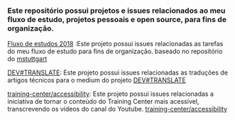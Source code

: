 
### Este repositório possui projetos e issues relacionados ao meu fluxo de estudo, projetos pessoais e open source, para fins de organização. 

[Fluxo de estudos 2018](https://github.com/felipedotcom/WorkFlow/projects/3) :Este projeto possui issues relacionadas as tarefas do meu fluxo de estudo para fins de organização.
baseado no repositório do [mstuttgart](https://github.com/mstuttgart/my-study-workflow)

[DEV#TRANSLATE](https://github.com/felipedotcom/WorkFlow/projects/1): Este projeto possui issues relacionadas as traduções de 
artigos técnicos para o medium do projeto [DEV#TRANSLATE](https://github.com/devtranslate/devtranslate.github.io)

[training-center/accessibility](https://github.com/training-center/accessibility): Este projeto possui issues relacionadas a iniciativa de tornar o conteúdo do Training Center mais acessível, transcrevendo os vídeos do canal do Youtube. [training-center/accessibility](https://github.com/training-center/accessibility/tree/master/videos) 

